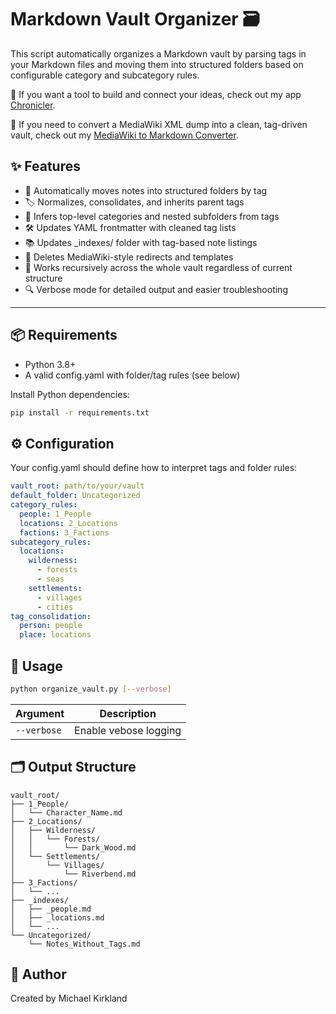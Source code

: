 # Markdown Vault Organizer 🗃️

This script automatically organizes a Markdown vault by parsing tags in your Markdown files and moving them into structured folders based on configurable category and subcategory rules.

📜 If you want a tool to build and connect your ideas, check out my app [Chronicler](https://github.com/mak-kirkland/chronicler).

🧭 If you need to convert a MediaWiki XML dump into a clean, tag-driven vault, check out my [MediaWiki to Markdown Converter](https://github.com/mak-kirkland/mediawiki-to-markdown).

## ✨ Features
- 📁 Automatically moves notes into structured folders by tag
- 🏷️ Normalizes, consolidates, and inherits parent tags
- 🧠 Infers top-level categories and nested subfolders from tags
- 🛠️ Updates YAML frontmatter with cleaned tag lists
- 📚 Updates _indexes/ folder with tag-based note listings
- 🧹 Deletes MediaWiki-style redirects and templates
- 🔄 Works recursively across the whole vault regardless of current structure
- 🔍 Verbose mode for detailed output and easier troubleshooting

--- 

## 📦 Requirements

- Python 3.8+
- A valid config.yaml with folder/tag rules (see below)

Install Python dependencies:

```bash
pip install -r requirements.txt
```

## ⚙️ Configuration

Your config.yaml should define how to interpret tags and folder rules:

```yaml
vault_root: path/to/your/vault
default_folder: Uncategorized
category_rules:
  people: 1_People
  locations: 2_Locations
  factions: 3_Factions
subcategory_rules:
  locations:
    wilderness:
      - forests
      - seas
    settlements:
      - villages
      - cities
tag_consolidation:
  person: people
  place: locations
```

## 🚀 Usage

```bash
python organize_vault.py [--verbose]
```

| Argument    | Description           |
| ----------- | --------------------- |
| `--verbose` | Enable vebose logging |

## 🗂️ Output Structure

```text
vault_root/
├── 1_People/
│   └── Character_Name.md
├── 2_Locations/
│   ├── Wilderness/
│   │   └── Forests/
│   │       └── Dark_Wood.md
│   └── Settlements/
│       └── Villages/
│           └── Riverbend.md
├── 3_Factions/
│   └── ...
├── _indexes/
│   ├── _people.md
│   ├── _locations.md
│   └── ...
└── Uncategorized/
    └── Notes_Without_Tags.md
```

## 👤 Author

Created by Michael Kirkland
